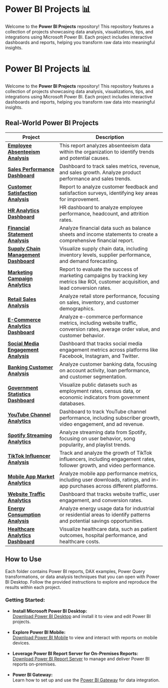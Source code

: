 # Power BI Projects 📊

<p>
Welcome to the <strong>Power BI Projects</strong> repository! This repository features a collection of projects showcasing data analysis, visualizations, tips, and integrations using Microsoft Power BI. Each project includes interactive dashboards and reports, helping you transform raw data into meaningful insights.
</p>
<h1>Power BI Projects 📊</h1>

<p>
Welcome to the <strong>Power BI Projects</strong> repository! This repository features a collection of projects showcasing data analysis, visualizations, tips, and integrations using Microsoft Power BI. Each project includes interactive dashboards and reports, helping you transform raw data into meaningful insights.
</p>

<h2>Real-World Power BI Projects</h2>

<table>
  <thead>
    <tr>
      <th>Project</th>
      <th>Description</th>
    </tr>
  </thead>
  <tbody>
    <tr>
      <td><a href="./Absenteeism_Analysis_Report"><strong>Employee Absenteeism Analysis</strong></a></td>
      <td>This report analyzes absenteeism data within the organization to identify trends and potential causes.</td>
    </tr>
    <tr>
      <td><a href="./Sales_Performance_Dashboard"><strong>Sales Performance Dashboard</strong></a></td>
      <td>Dashboard to track sales metrics, revenue, and sales growth. Analyze product performance and sales trends.</td>
    </tr>
    <tr>
      <td><a href="./Customer_Satisfaction_Analysis"><strong>Customer Satisfaction Analysis</strong></a></td>
      <td>Report to analyze customer feedback and satisfaction surveys, identifying key areas for improvement.</td>
    </tr>
    <tr>
      <td><a href="./HR_Analytics_Dashboard"><strong>HR Analytics Dashboard</strong></a></td>
      <td>HR dashboard to analyze employee performance, headcount, and attrition rates.</td>
    </tr>
    <tr>
      <td><a href="./Financial_Statement_Analysis"><strong>Financial Statement Analysis</strong></a></td>
      <td>Analyze financial data such as balance sheets and income statements to create a comprehensive financial report.</td>
    </tr>
    <tr>
      <td><a href="./Supply_Chain_Management_Dashboard"><strong>Supply Chain Management Dashboard</strong></a></td>
      <td>Visualize supply chain data, including inventory levels, supplier performance, and demand forecasting.</td>
    </tr>
    <tr>
      <td><a href="./Marketing_Campaign_Analytics"><strong>Marketing Campaign Analytics</strong></a></td>
      <td>Report to evaluate the success of marketing campaigns by tracking key metrics like ROI, customer acquisition, and lead conversion rates.</td>
    </tr>
    <tr>
      <td><a href="./Retail_Sales_Analysis"><strong>Retail Sales Analysis</strong></a></td>
      <td>Analyze retail store performance, focusing on sales, inventory, and customer demographics.</td>
    </tr>
    <tr>
      <td><a href="./Ecommerce_Analytics"><strong>E-Commerce Analytics Dashboard</strong></a></td>
      <td>Analyze e-commerce performance metrics, including website traffic, conversion rates, average order value, and customer behavior.</td>
    </tr>
    <tr>
      <td><a href="./Social_Media_Engagement_Analysis"><strong>Social Media Engagement Analysis</strong></a></td>
      <td>Dashboard that tracks social media engagement metrics across platforms like Facebook, Instagram, and Twitter.</td>
    </tr>
    <tr>
      <td><a href="./Banking_Customer_Analysis"><strong>Banking Customer Analysis</strong></a></td>
      <td>Analyze customer banking data, focusing on account activity, loan performance, and customer segmentation.</td>
    </tr>
    <tr>
      <td><a href="./Government_Statistics_Dashboard"><strong>Government Statistics Dashboard</strong></a></td>
      <td>Visualize public datasets such as employment rates, census data, or economic indicators from government databases.</td>
    </tr>
    <tr>
      <td><a href="./Youtube_Channel_Analysis"><strong>YouTube Channel Analytics</strong></a></td>
      <td>Dashboard to track YouTube channel performance, including subscriber growth, video engagement, and ad revenue.</td>
    </tr>
    <tr>
      <td><a href="./Spotify_Streaming_Analysis"><strong>Spotify Streaming Analytics</strong></a></td>
      <td>Analyze streaming data from Spotify, focusing on user behavior, song popularity, and playlist trends.</td>
    </tr>
    <tr>
      <td><a href="./TikTok_Influencer_Analysis"><strong>TikTok Influencer Analysis</strong></a></td>
      <td>Track and analyze the growth of TikTok influencers, including engagement rates, follower growth, and video performance.</td>
    </tr>
    <tr>
      <td><a href="./Mobile_App_Market_Analytics"><strong>Mobile App Market Analytics</strong></a></td>
      <td>Analyze mobile app performance metrics, including user downloads, ratings, and in-app purchases across different platforms.</td>
    </tr>
    <tr>
      <td><a href="./Website_Traffic_Analytics"><strong>Website Traffic Analytics</strong></a></td>
      <td>Dashboard that tracks website traffic, user engagement, and conversion rates.</td>
    </tr>
    <tr>
      <td><a href="./Energy_Consumption_Analysis"><strong>Energy Consumption Analysis</strong></a></td>
      <td>Analyze energy usage data for industrial or residential areas to identify patterns and potential savings opportunities.</td>
    </tr>
    <tr>
      <td><a href="./Healthcare_Analytics_Dashboard"><strong>Healthcare Analytics Dashboard</strong></a></td>
      <td>Visualize healthcare data, such as patient outcomes, hospital performance, and healthcare costs.</td>
    </tr>
  </tbody>
</table>

<h2>How to Use</h2>
<p>
Each folder contains Power BI reports, DAX examples, Power Query transformations, or data analysis techniques that you can open with Power BI Desktop. Follow the provided instructions to explore and reproduce the results within each project.
</p>

<h3>Getting Started:</h3>
<ul>
    <li>
        <strong>Install Microsoft Power BI Desktop:</strong><br>
        <a href="https://powerbi.microsoft.com/en-us/desktop/" target="_blank">Download Power BI Desktop</a> and install it to view and edit Power BI projects.
    </li>
    <br>
    <li>
        <strong>Explore Power BI Mobile:</strong><br>
        <a href="https://powerbi.microsoft.com/en-us/mobile/" target="_blank">Download Power BI Mobile</a> to view and interact with reports on mobile devices.
    </li>
    <br>
    <li>
        <strong>Leverage Power BI Report Server for On-Premises Reports:</strong><br>
        <a href="https://powerbi.microsoft.com/en-us/report-server/" target="_blank">Download Power BI Report Server</a> to manage and deliver Power BI reports on-premises.
    </li>
    <br>
    <li>
        <strong>Power BI Gateway:</strong><br>
        Learn how to set up and use the <a href="https://docs.microsoft.com/en-us/power-bi/connect-data/service-gateway-onprem" target="_blank">Power BI Gateway</a> for data integration.
    </li>
</ul>
